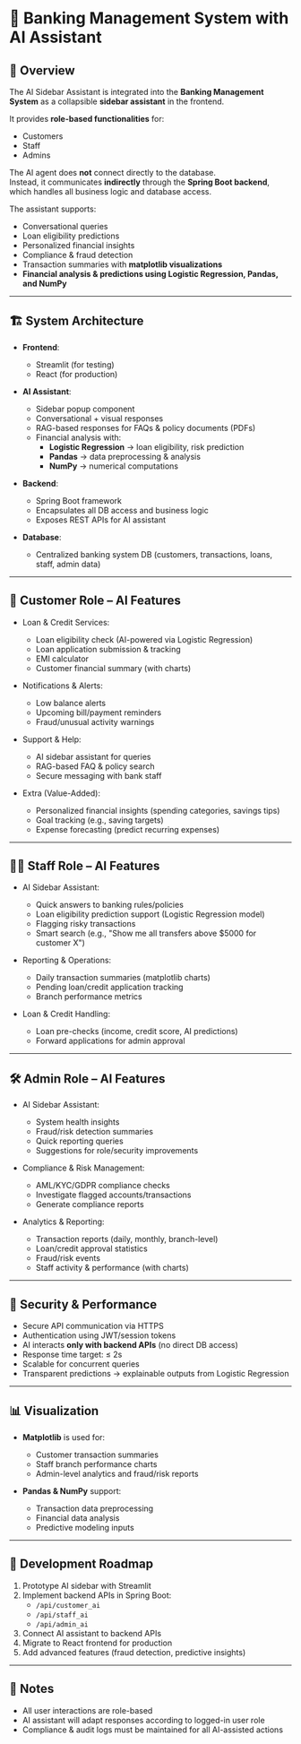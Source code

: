 # 🤖 Banking Management System with AI Assistant

## 📌 Overview
The AI Sidebar Assistant is integrated into the **Banking Management System** as a 
collapsible **sidebar assistant** in the frontend. 

It provides **role-based functionalities** for:
- Customers
- Staff
- Admins

The AI agent does **not** connect directly to the database.  
Instead, it communicates **indirectly** through the **Spring Boot backend**, which handles
all business logic and database access.

The assistant supports:
- Conversational queries
- Loan eligibility predictions
- Personalized financial insights
- Compliance & fraud detection
- Transaction summaries with **matplotlib visualizations**
- **Financial analysis & predictions using Logistic Regression, Pandas, and NumPy**

---

## 🏗️ System Architecture
- **Frontend**:
  - Streamlit (for testing)
  - React (for production)

- **AI Assistant**:
  - Sidebar popup component
  - Conversational + visual responses
  - RAG-based responses for FAQs & policy documents (PDFs)
  - Financial analysis with:
    - **Logistic Regression** → loan eligibility, risk prediction
    - **Pandas** → data preprocessing & analysis
    - **NumPy** → numerical computations

- **Backend**:
  - Spring Boot framework
  - Encapsulates all DB access and business logic
  - Exposes REST APIs for AI assistant

- **Database**:
  - Centralized banking system DB (customers, transactions, loans, staff, admin data)

---

## 👤 Customer Role – AI Features
- Loan & Credit Services:
  - Loan eligibility check (AI-powered via Logistic Regression)
  - Loan application submission & tracking
  - EMI calculator
  - Customer financial summary (with charts)

- Notifications & Alerts:
  - Low balance alerts
  - Upcoming bill/payment reminders
  - Fraud/unusual activity warnings

- Support & Help:
  - AI sidebar assistant for queries
  - RAG-based FAQ & policy search
  - Secure messaging with bank staff

- Extra (Value-Added):
  - Personalized financial insights (spending categories, savings tips)
  - Goal tracking (e.g., saving targets)
  - Expense forecasting (predict recurring expenses)

---

## 👨‍💼 Staff Role – AI Features
- AI Sidebar Assistant:
  - Quick answers to banking rules/policies
  - Loan eligibility prediction support (Logistic Regression model)
  - Flagging risky transactions
  - Smart search (e.g., "Show me all transfers above $5000 for customer X")

- Reporting & Operations:
  - Daily transaction summaries (matplotlib charts)
  - Pending loan/credit application tracking
  - Branch performance metrics

- Loan & Credit Handling:
  - Loan pre-checks (income, credit score, AI predictions)
  - Forward applications for admin approval

---

## 🛠️ Admin Role – AI Features
- AI Sidebar Assistant:
  - System health insights
  - Fraud/risk detection summaries
  - Quick reporting queries
  - Suggestions for role/security improvements

- Compliance & Risk Management:
  - AML/KYC/GDPR compliance checks
  - Investigate flagged accounts/transactions
  - Generate compliance reports

- Analytics & Reporting:
  - Transaction reports (daily, monthly, branch-level)
  - Loan/credit approval statistics
  - Fraud/risk events
  - Staff activity & performance (with charts)

---

## 🔐 Security & Performance
- Secure API communication via HTTPS
- Authentication using JWT/session tokens
- AI interacts **only with backend APIs** (no direct DB access)
- Response time target: ≤ 2s
- Scalable for concurrent queries
- Transparent predictions → explainable outputs from Logistic Regression

---

## 📊 Visualization
- **Matplotlib** is used for:
  - Customer transaction summaries
  - Staff branch performance charts
  - Admin-level analytics and fraud/risk reports

- **Pandas & NumPy** support:
  - Transaction data preprocessing
  - Financial data analysis
  - Predictive modeling inputs

---

## 🚀 Development Roadmap
1. Prototype AI sidebar with Streamlit
2. Implement backend APIs in Spring Boot:
   - `/api/customer_ai`
   - `/api/staff_ai`
   - `/api/admin_ai`
3. Connect AI assistant to backend APIs
4. Migrate to React frontend for production
5. Add advanced features (fraud detection, predictive insights)

---

## 📎 Notes
- All user interactions are role-based
- AI assistant will adapt responses according to logged-in user role
- Compliance & audit logs must be maintained for all AI-assisted actions
